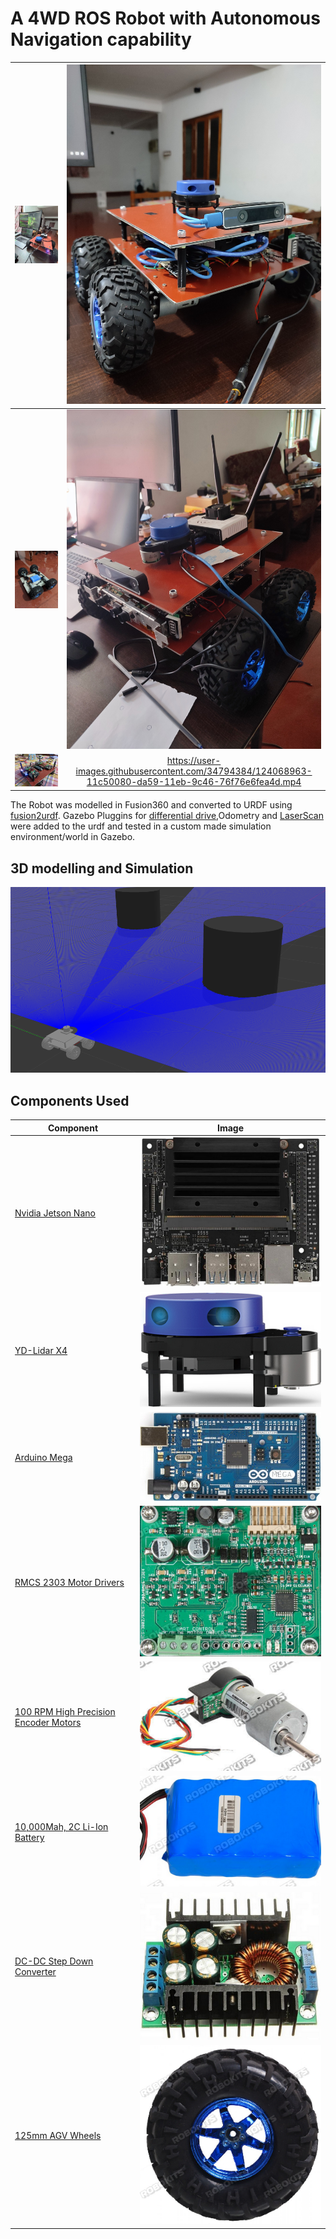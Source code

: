 # A 4WD ROS Robot with Autonomous Navigation capability


|![pic1](data/robot2.jpg) | ![pic2](data/robot1.jpg)|
| :-----: | :-: |
|![pic3](data/robot3.jpg) | ![pic4](data/robot4.jpg) |
|![pic5](data/robot5.jpg)| https://user-images.githubusercontent.com/34794384/124068963-11c50080-da59-11eb-9c46-76f76e6fea4d.mp4 



The Robot was modelled in Fusion360 and converted to URDF using [fusion2urdf](https://github.com/syuntoku14/fusion2urdf).
Gazebo Pluggins for [differential drive](http://gazebosim.org/tutorials?tut=ros_gzplugins#DifferentialDrive),Odometry and [LaserScan](http://gazebosim.org/tutorials?tut=ros_gzplugins#Laser) were added to the urdf and tested in a custom made simulation environment/world in Gazebo.

## 3D modelling and Simulation 

[![GAZEBO SIMULATION](data/video.png)](https://www.youtube.com/watch?v=yLzaqpGkmrI)








## Components Used

| Component     | Image           |
| ------------- |:-------------:|
| [Nvidia Jetson Nano](https://www.tannatechbiz.com/nvidia-jetson-nano-developer-kit-b01.html) |![Jetson nano](data/jetson.png)| 
| [YD-Lidar X4](https://www.amazon.in/SmartFly-info-LIDAR-053-YDLIDAR-X4/dp/B07DBYHJVQ/ref=sr_1_1?dchild=1&keywords=ydlidar&qid=1625070853&sr=8-1)|![lidar](data/lidar.png)  | 
|[Arduino Mega](https://robu.in/product/arduino-mega-2560-board-with-compatible-usb-cable/)| ![mega](data/mega.png)| 
| [RMCS 2303 Motor Drivers](https://robokits.co.in/motor-drives-drivers/encoder-dc-servo/rhino-dc-servo-driver-10v-30v-50w-5a-compatible-with-modbus-uart-ascii-for-encoder-dc-servo-motor)| ![driver](data/motordriver.png)
| [100 RPM High Precision Encoder Motors](https://robokits.co.in/motors/encoder-dc-servo/high-torque-high-precision-motor/high-torque-high-precision-encoder-dc-geared-motor-12v-100rpm)|![motor](data/motors.png)
|[10,000Mah, 2C Li-Ion Battery](https://robokits.co.in/batteries-chargers/skycell-li-ion-battery/11.1vli-ion-batteries-9.6-12.6v/li-ion-11.1v-10000mah-2c-with-inbuilt-charger-protection) |![battery](data/battery.png)
|[DC-DC Step Down Converter](https://robu.in/product/10a-dc-dc-step-down-adjustable-constant-voltage-module/) |![buck](data/buck.png)
|[125mm AGV Wheels](https://robokits.co.in/robot-wheels/rubber-tracked-wheels/robot-wheel-125mm-diameter-60mm-width-for-atv) | ![wheel](data/wheels.png)

